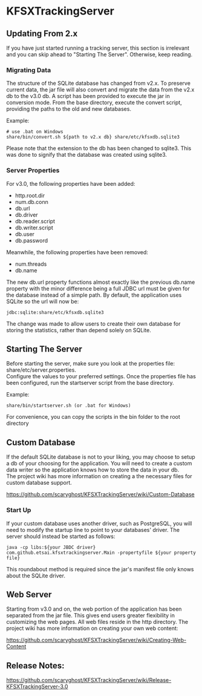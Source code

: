 KFSXTrackingServer
==================
## Updating From 2.x
If you have just started running a tracking server, this section is irrelevant and you can skip ahead to 
"Starting The Server".  Otherwise, keep reading.

### Migrating Data
The structure of the SQLite database has changed from v2.x.  To preserve current data, the jar file will also convert 
and migrate the data from the v2.x db to the v3.0 db.  A script has been provided to execute the jar in conversion 
mode.  From the base directory, execute the convert script, providing the paths to the old and new databases.

Example:  

    # use .bat on Windows  
    share/bin/convert.sh ${path to v2.x db} share/etc/kfsxdb.sqlite3  
    
Please note that the extension to the db has been changed to sqlite3.  This was done to signify that the database was 
created using sqlite3.

### Server Properties
For v3.0, the following properties have been added:  
* http.root.dir  
* num.db.conn
* db.url
* db.driver
* db.reader.script
* db.writer.script
* db.user
* db.password
 
Meanwhile, the following properties have been removed:  
* num.threads 
* db.name

The new db.url property functions almost exactly like the previous db.name property with the minor difference being a 
full JDBC url must be given for the database instead of a simple path.  By default, the application uses SQLite so the 
url will now be:

    jdbc:sqlite:share/etc/kfsxdb.sqlite3

The change was made to allow users to create their own database for storing the statistics, rather than depend solely 
on SQLite.

## Starting The Server
Before starting the server, make sure you look at the properties file: share/etc/server.properties.  
Configure the values to your preferred settings.  Once the properties file has been configured, run 
the startserver script from the base directory.

Example:  

    share/bin/startserver.sh (or .bat for Windows)  

For convenience, you can copy the scripts in the bin folder to the root directory

## Custom Database
If the default SQLite database is not to your liking, you may choose to setup a db of your choosing for the 
application.  You will need to create a custom data writer so the application knows how to store the data in your db.  
The project wiki has more information on creating a the necessary files for custom database support.

https://github.com/scaryghost/KFSXTrackingServer/wiki/Custom-Database

### Start Up
If your custom database uses another driver, such as PostgreSQL, you will need to modify the startup line to point to 
your databases' driver.  The server should instead be started as follows:
    
    java -cp libs:${your JBDC driver} com.github.etsai.kfsxtrackingserver.Main -propertyfile ${your property file}
    

This roundabout method is required since the jar's manifest file only knows about the SQLite driver.

## Web Server
Starting from v3.0 and on, the web portion of the application has been separated from the jar file.  This gives end 
users greater flexibility in customizing the web pages.  All web files reside in the http directory.  The project wiki 
has more information on creating your own web content:

https://github.com/scaryghost/KFSXTrackingServer/wiki/Creating-Web-Content

## Release Notes:
https://github.com/scaryghost/KFSXTrackingServer/wiki/Release-KFSXTrackingServer-3.0
